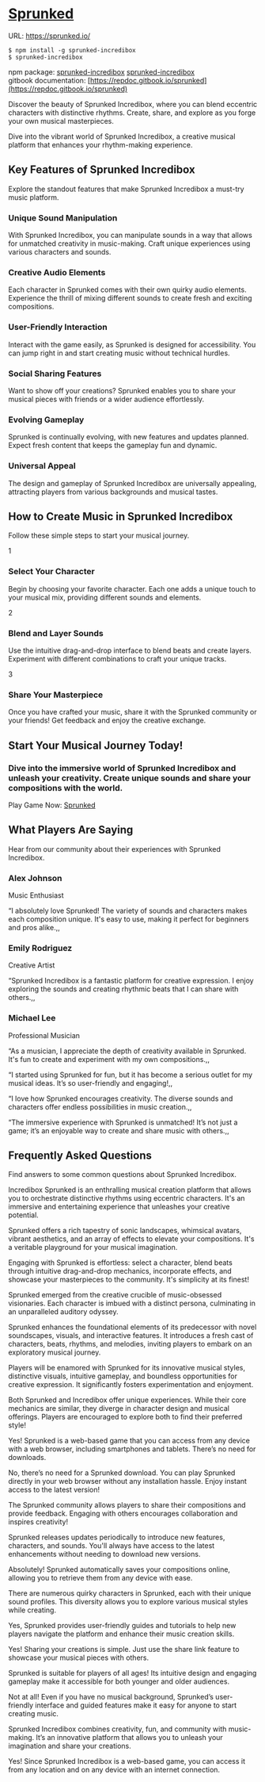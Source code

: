 # [Sprunked](https://sprunked.io/)

URL: https://sprunked.io/

```
$ npm install -g sprunked-incredibox
$ sprunked-incredibox
```

npm package: [sprunked-incredibox](https://www.npmjs.com/package/sprunked-incredibox) [sprunked-incredibox](https://npmmirror.com/package/sprunked-incredibox)<br>
gitbook documentation: [https://repdoc.gitbook.io/sprunked](https://repdoc.gitbook.io/sprunked)

Discover the beauty of Sprunked Incredibox, where you can blend eccentric characters with distinctive rhythms. Create, share, and explore as you forge your own musical masterpieces.

Dive into the vibrant world of Sprunked Incredibox, a creative musical platform that enhances your rhythm-making experience.

## Key Features of Sprunked Incredibox

Explore the standout features that make Sprunked Incredibox a must-try music platform.

### Unique Sound Manipulation

With Sprunked Incredibox, you can manipulate sounds in a way that allows for unmatched creativity in music-making. Craft unique experiences using various characters and sounds.

### Creative Audio Elements

Each character in Sprunked comes with their own quirky audio elements. Experience the thrill of mixing different sounds to create fresh and exciting compositions.

### User-Friendly Interaction

Interact with the game easily, as Sprunked is designed for accessibility. You can jump right in and start creating music without technical hurdles.

### Social Sharing Features

Want to show off your creations? Sprunked enables you to share your musical pieces with friends or a wider audience effortlessly.

### Evolving Gameplay

Sprunked is continually evolving, with new features and updates planned. Expect fresh content that keeps the gameplay fun and dynamic.

### Universal Appeal

The design and gameplay of Sprunked Incredibox are universally appealing, attracting players from various backgrounds and musical tastes.

## How to Create Music in Sprunked Incredibox

Follow these simple steps to start your musical journey.

1

### Select Your Character

Begin by choosing your favorite character. Each one adds a unique touch to your musical mix, providing different sounds and elements.

2

### Blend and Layer Sounds

Use the intuitive drag-and-drop interface to blend beats and create layers. Experiment with different combinations to craft your unique tracks.

3

### Share Your Masterpiece

Once you have crafted your music, share it with the Sprunked community or your friends! Get feedback and enjoy the creative exchange.

## Start Your Musical Journey Today!

### Dive into the immersive world of Sprunked Incredibox and unleash your creativity. Create unique sounds and share your compositions with the world.

Play Game Now: [Sprunked](https://sprunked.io/#main)

## What Players Are Saying

Hear from our community about their experiences with Sprunked Incredibox.

### Alex Johnson

Music Enthusiast

“I absolutely love Sprunked! The variety of sounds and characters makes each composition unique. It's easy to use, making it perfect for beginners and pros alike.,,

### Emily Rodriguez

Creative Artist

“Sprunked Incredibox is a fantastic platform for creative expression. I enjoy exploring the sounds and creating rhythmic beats that I can share with others.,,

### Michael Lee

Professional Musician

“As a musician, I appreciate the depth of creativity available in Sprunked. It's fun to create and experiment with my own compositions.,,

“I started using Sprunked for fun, but it has become a serious outlet for my musical ideas. It’s so user-friendly and engaging!,,

“I love how Sprunked encourages creativity. The diverse sounds and characters offer endless possibilities in music creation.,,

“The immersive experience with Sprunked is unmatched! It’s not just a game; it’s an enjoyable way to create and share music with others.,,

## Frequently Asked Questions

Find answers to some common questions about Sprunked Incredibox.

Incredibox Sprunked is an enthralling musical creation platform that allows you to orchestrate distinctive rhythms using eccentric characters. It's an immersive and entertaining experience that unleashes your creative potential.

Sprunked offers a rich tapestry of sonic landscapes, whimsical avatars, vibrant aesthetics, and an array of effects to elevate your compositions. It's a veritable playground for your musical imagination.

Engaging with Sprunked is effortless: select a character, blend beats through intuitive drag-and-drop mechanics, incorporate effects, and showcase your masterpieces to the community. It's simplicity at its finest!

Sprunked emerged from the creative crucible of music-obsessed visionaries. Each character is imbued with a distinct persona, culminating in an unparalleled auditory odyssey.

Sprunked enhances the foundational elements of its predecessor with novel soundscapes, visuals, and interactive features. It introduces a fresh cast of characters, beats, rhythms, and melodies, inviting players to embark on an exploratory musical journey.

Players will be enamored with Sprunked for its innovative musical styles, distinctive visuals, intuitive gameplay, and boundless opportunities for creative expression. It significantly fosters experimentation and enjoyment.

Both Sprunked and Incredibox offer unique experiences. While their core mechanics are similar, they diverge in character design and musical offerings. Players are encouraged to explore both to find their preferred style!

Yes! Sprunked is a web-based game that you can access from any device with a web browser, including smartphones and tablets. There’s no need for downloads.

No, there’s no need for a Sprunked download. You can play Sprunked directly in your web browser without any installation hassle. Enjoy instant access to the latest version!

The Sprunked community allows players to share their compositions and provide feedback. Engaging with others encourages collaboration and inspires creativity!

Sprunked releases updates periodically to introduce new features, characters, and sounds. You'll always have access to the latest enhancements without needing to download new versions.

Absolutely! Sprunked automatically saves your compositions online, allowing you to retrieve them from any device with ease.

There are numerous quirky characters in Sprunked, each with their unique sound profiles. This diversity allows you to explore various musical styles while creating.

Yes, Sprunked provides user-friendly guides and tutorials to help new players navigate the platform and enhance their music creation skills.

Yes! Sharing your creations is simple. Just use the share link feature to showcase your musical pieces with others.

Sprunked is suitable for players of all ages! Its intuitive design and engaging gameplay make it accessible for both younger and older audiences.

Not at all! Even if you have no musical background, Sprunked’s user-friendly interface and guided features make it easy for anyone to start creating music.

Sprunked Incredibox combines creativity, fun, and community with music-making. It’s an innovative platform that allows you to unleash your imagination and share your creations.

Yes! Since Sprunked Incredibox is a web-based game, you can access it from any location and on any device with an internet connection.
